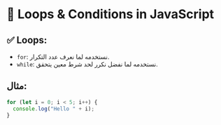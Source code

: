 # 🔁 Loops & Conditions in JavaScript

## ✅ Loops:
- `for`: نستخدمه لما نعرف عدد التكرار.
- `while`: نستخدمه لما نفضل نكرر لحد شرط معين يتحقق.

## مثال:
```js
for (let i = 0; i < 5; i++) {
  console.log("Hello " + i);
}
